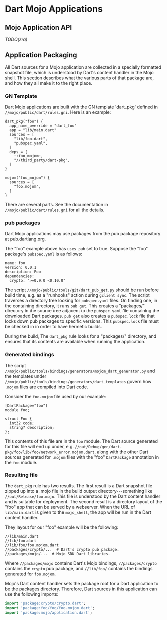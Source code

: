 Dart Mojo Applications
====

## Mojo Application API

*TODO(zra)*

## Application Packaging

All Dart sources for a Mojo application are collected in a specially formatted
snapshot file, which is understood by Dart's content handler in the Mojo shell.
This section describes what the various parts of that package are, and how they
all make it to the right place.

### GN Template

Dart Mojo applications are built with the GN template 'dart_pkg' defined in
`//mojo/public/dart/rules.gni`. Here is an example:


```
dart_pkg("foo") {
  app_name_override = "dart_foo"
  app = "lib/main.dart"
  sources = [
    "lib/foo.dart",
    "pubspec.yaml",
  ]
  deps = [
    ":foo_mojom",
    "//third_party/dart-pkg",
  ]
}

mojom("foo_mojom") {
  sources = [
    "foo.mojom",
  ]
}
```

There are several parts. See the documentation in `//mojo/public/dart/rules.gni`
for all the details.

### pub packages

Dart Mojo applications may use packages from the pub package repository at
pub.dartlang.org.

The "foo" example above has `uses_pub` set to true. Suppose the "foo" package's
`pubspec.yaml` is as follows:

```
name: foo
version: 0.0.1
description: Foo
dependencies:
  crypto: ">=0.9.0 <0.10.0"
```

The script `//mojo/public/tools/git/dart_pub_get.py` should be run before build
time, e.g. as a "runhooks" action during `gclient sync`. The script traverses
a directory tree looking for `pubspec.yaml` files. On finding one, in the
containing directory, it runs `pub get`. This creates a "packages/" directory
in the source tree adjacent to the `pubspec.yaml` file containing the downloaded
Dart packages. `pub get` also creates a `pubspec.lock` file that locks down
pub packages to specific versions. This `pubspec.lock` file must be checked in
in order to have hermetic builds.

During the build, The `dart_pkg` rule looks for a "packages/" directory, and
ensures that its contents are available when running the application.

### Generated bindings

The script `//mojo/public/tools/bindings/generators/mojom_dart_generator.py`
and the templates under `//mojo/public/tools/bindings/generators/dart_templates`
govern how `.mojom` files are compiled into Dart code.

Consider the `foo.mojom` file used by our example:

```
[DartPackage="foo"]
module foo;

struct Foo {
  int32 code;
  string? description;
};
```

This contents of this file are in the `foo` module. The Dart source generated
for this file will end up under, e.g. `//out/Debug/gen/dart-
pkg/foo/lib/foo/network_error.mojom.dart`, along with the other Dart sources
generated for `.mojom` files with the "foo" `DartPackage` annotation in the
`foo` module.

### Resulting file

The `dart_pkg` rule has two results. The first result is a Dart snapshot file
zipped up into a .mojo file in the build output directory---something like
`//out/Release/foo.mojo`. This file is understood by the Dart content handler
and is suitable for deployment. The second result is a directory layout of the
"foo" app that can be served by a webserver. When the URL of `lib/main.dart` is
given to the `mojo_shell`, the app will be run in the Dart content handler.

They layout for our "foo" example will be the following:

```
//lib/main.dart
//lib/foo.dart
//lib/foo/foo.mojom.dart
//packages/crypto/...  # Dart's crypto pub package.
//packages/mojo/...  # Mojo SDK Dart libraries.
```

Where `//packages/mojo` contains Dart's Mojo bindings, `//packages/crypto`
contains the `crypto` pub package, and `//lib/foo/` contains the bindings
generated for `foo.mojom`.

Mojo's Dart content handler sets the package root for a Dart application to be
the packages directory. Therefore, Dart sources in this application can use the
following imports:

```dart
import 'package:crypto/crypto.dart';
import 'package:foo/foo/foo.mojom.dart';
import 'package:mojo/application.dart';
```
